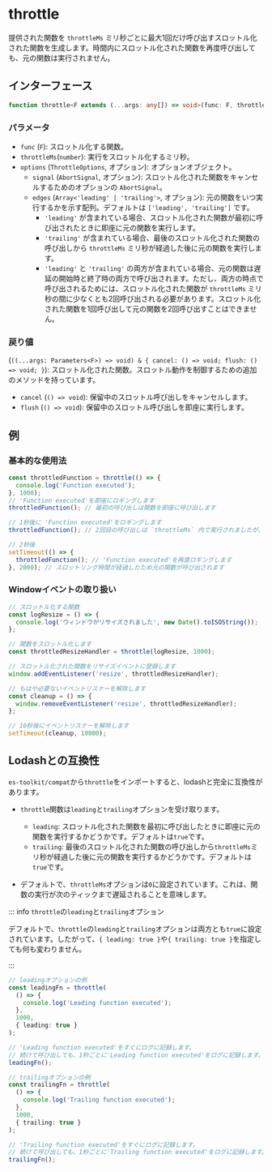 # throttle

提供された関数を `throttleMs` ミリ秒ごとに最大1回だけ呼び出すスロットル化された関数を生成します。時間内にスロットル化された関数を再度呼び出しても、元の関数は実行されません。

## インターフェース

```typescript
function throttle<F extends (...args: any[]) => void>(func: F, throttleMs: number): (...args: Parameters<F>) => void;
```

### パラメータ

- `func` (`F`): スロットル化する関数。
- `throttleMs`(`number`): 実行をスロットル化するミリ秒。
- `options` (`ThrottleOptions`, オプション): オプションオブジェクト。
  - `signal` (`AbortSignal`, オプション): スロットル化された関数をキャンセルするためのオプションの `AbortSignal`。
  - `edges` (`Array<'leading' | 'trailing'>`, オプション): 元の関数をいつ実行するかを示す配列。デフォルトは `['leading', 'trailing']` です。
    - `'leading'` が含まれている場合、スロットル化された関数が最初に呼び出されたときに即座に元の関数を実行します。
    - `'trailing'` が含まれている場合、最後のスロットル化された関数の呼び出しから `throttleMs` ミリ秒が経過した後に元の関数を実行します。
    - `'leading'` と `'trailing'` の両方が含まれている場合、元の関数は遅延の開始時と終了時の両方で呼び出されます。ただし、両方の時点で呼び出されるためには、スロットル化された関数が `throttleMs` ミリ秒の間に少なくとも2回呼び出される必要があります。スロットル化された関数を1回呼び出して元の関数を2回呼び出すことはできません。

### 戻り値

(`((...args: Parameters<F>) => void) & { cancel: () => void; flush: () => void; }`): スロットル化された関数。スロットル動作を制御するための追加のメソッドを持っています。

- `cancel` (`() => void`): 保留中のスロットル呼び出しをキャンセルします。
- `flush` (`() => void`): 保留中のスロットル呼び出しを即座に実行します。

## 例

### 基本的な使用法

```typescript
const throttledFunction = throttle(() => {
  console.log('Function executed');
}, 1000);
// 'Function executed'を即座にロギングします
throttledFunction(); // 最初の呼び出しは関数を即座に呼び出します

// 1秒後に 'Function executed'をロギングします
throttledFunction(); // 2回目の呼び出しは `throttleMs` 内で実行されましたが、'trailing' オプションのためスロットリング時間が終わると関数が呼び出されます

// 2秒後
setTimeout(() => {
  throttledFunction(); // 'Function executed'を再度ロギングします
}, 2000); // スロットリング時間が経過したため元の関数が呼び出されます
```

### Windowイベントの取り扱い

```typescript
// スロットル化する関数
const logResize = () => {
  console.log('ウィンドウがリサイズされました', new Date().toISOString());
};

// 関数をスロットル化します
const throttledResizeHandler = throttle(logResize, 1000);

// スロットル化された関数をリサイズイベントに登録します
window.addEventListener('resize', throttledResizeHandler);

// もはや必要ないイベントリスナーを解除します
const cleanup = () => {
  window.removeEventListener('resize', throttledResizeHandler);
};

// 10秒後にイベントリスナーを解除します
setTimeout(cleanup, 10000);
```

## Lodashとの互換性

`es-toolkit/compat`から`throttle`をインポートすると、lodashと完全に互換性があります。

- `throttle`関数は`leading`と`trailing`オプションを受け取ります。

  - `leading`: スロットル化された関数を最初に呼び出したときに即座に元の関数を実行するかどうかです。デフォルトは`true`です。
  - `trailing`: 最後のスロットル化された関数の呼び出しから`throttleMs`ミリ秒が経過した後に元の関数を実行するかどうかです。デフォルトは`true`です。

- デフォルトで、`throttleMs`オプションは`0`に設定されています。これは、関数の実行が次のティックまで遅延されることを意味します。

::: info `throttle`の`leading`と`trailing`オプション

デフォルトで、`throttle`の`leading`と`trailing`オプションは両方とも`true`に設定されています。したがって、`{ leading: true }`や`{ trailing: true }`を指定しても何も変わりません。

:::

```typescript
// leadingオプションの例
const leadingFn = throttle(
  () => {
    console.log('Leading function executed');
  },
  1000,
  { leading: true }
);

// 'Leading function executed'をすぐにログに記録します。
// 続けて呼び出しても、1秒ごとに'Leading function executed'をログに記録します。
leadingFn();

// trailingオプションの例
const trailingFn = throttle(
  () => {
    console.log('Trailing function executed');
  },
  1000,
  { trailing: true }
);

// 'Trailing function executed'をすぐにログに記録します。
// 続けて呼び出しても、1秒ごとに'Trailing function executed'をログに記録します。
trailingFn();
```
